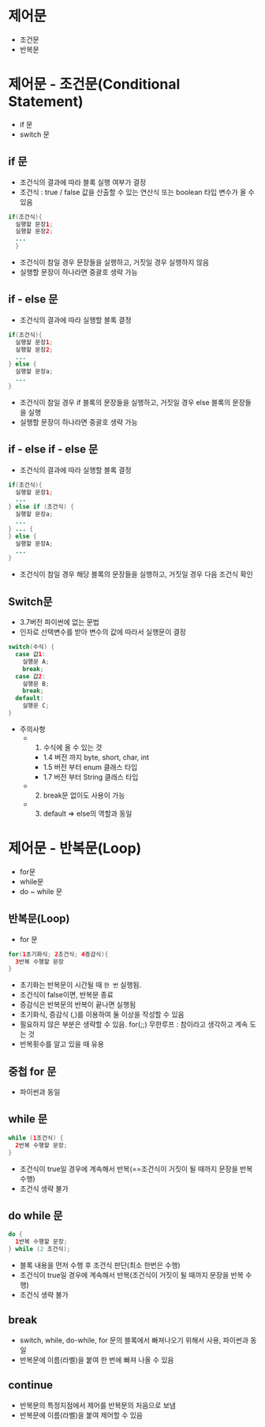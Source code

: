 # 제어문
- 조건문
- 반복문

# 제어문 - 조건문(Conditional Statement)
- if 문
- switch 문

## if 문
- 조건식의 결과에 따라 블록 실행 여부가 결정
- 조건식 : true / false 값을 산출할 수 있는 연산식 또는 boolean 타입 변수가 올 수 있음
```java
if(조건식){
  실행할 문장1;
  실행할 문장2;
  ...
  }
```
- 조건식이 참일 경우 문장들을 실행하고, 거짓일 경우 실행하지 않음
- 실행할 문장이 하나라면 중괄호 생략 가능

## if - else 문
- 조건식의 결과에 따라 실행할 블록 결정
```java
if(조건식){
  실행할 문장1;
  실행할 문장2;
  ...
} else {
  실행할 문장a;
  ...
}
```
- 조건식이 참일 경우 if 블록의 문장들을 실행하고, 거짓일 경우 else 블록의 문장들을 실행
- 실행할 문장이 하나라면 중괄호 생략 가능

## if - else if - else 문
- 조건식의 결과에 따라 실행할 블록 결정
```java
if(조건식){
  실행할 문장1;
  ...
} else if (조건식) {
  실행할 문장a;
  ...
} ... {
} else {
  실행할 문장A;
  ...
}
```
- 조건식이 참일 경우 해당 블록의 문장들을 실행하고, 거짓일 경우 다음 조건식 확인

## Switch문
- 3.7버전 파이썬에 없는 문법
- 인자로 선택변수를 받아 변수의 값에 따라서 실행문이 결정
```java
switch(수식) {
  case 값1:
    실행문 A;
    break;
  case 값2:
    실행문 B;
    break;
  default:
    실행문 C;
}
```
- 주의사항
  - 1. 수식에 올 수 있는 것
    - 1.4 버전 까지 byte, short, char, int
    - 1.5 버전 부터 enum 클래스 타입
    - 1.7 버전 부터 String 클래스 타입
  - 2. break문 없이도 사용이 가능
  - 3. default => else의 역할과 동일

# 제어문 - 반복문(Loop)
- for문
- while문
- do ~ while 문

## 반복문(Loop)
- for 문
```java
for(1초기화식; 2조건식; 4증감식){
  3반복 수행할 문장
}
```
- 초기화는 반복문이 시간될 때 `한 번` 실행됨.
- 조건식이 false이면, 반복문 종료
- 증감식은 반복문의 반복이 끝나면 실행됨
- 초기화식, 증감식 (,)를 이용하여 둘 이상을 작성할 수 있음
- 필요하지 않은 부분은 생략할 수 있음. for(;;) 무한루프 : 참이라고 생각하고 계속 도는 것
- 반복횟수를 알고 있을 때 유용

## 중첩 for 문
- 파이썬과 동일

## while 문
```java
while (1조건식) {
  2반복 수행할 문장;
}
```
- 조건식이 true일 경우에 계속해서 반복(==조건식이 거짓이 될 때까지 문장을 반복 수행)
- 조건식 생략 불가

## do while 문
```java
do {
  1반복 수행할 문장;
} while (2 조건식);
```
- 블록 내용을 먼저 수행 후 조건식 판단(최소 한번은 수행)
- 조건식이 true일 경우에 계속해서 반복(조건식이 거짓이 될  때까지 문장을 반복 수행)
- 조건식 생략 불가

## break
  - switch, while, do-while, for 문의 블록에서 빠져나오기 위해서 사용, 파이썬과 동일
  - 반복문에 이름(라벨)을 붙여 한 번에 빠져 나올 수 있음

## continue
- 반복문의 특정지점에서 제어를 반복문의 처음으로 보냄
- 반복문에 이름(라벨)을 붙여 제어할 수 있음

